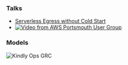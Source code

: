 ### Talks

- [Serverless Egress without Cold Start](/egress/presentation.html)
 - [![Video from AWS Portsmouth User Group](http://img.youtube.com/vi/KbCeAv0beAU/0.jpg)](https://www.youtube.com/watch?v=KbCeAv0beAU "Serverless Egress talk")

### Models


![Kindly Ops GRC](https://www.kindlyops.com/img/kindlyops-grc-infographic.png)


